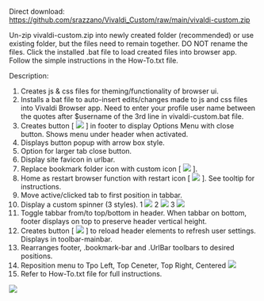 Direct download: https://github.com/srazzano/Vivaldi_Custom/raw/main/vivaldi-custom.zip

Un-zip vivaldi-custom.zip into newly created folder (recommended) or use existing folder, but the files need to remain together. DO NOT rename the files. Click the installed .bat file to load created files into browser app. Follow the simple instructions in the How-To.txt file.

Description:
1. Creates js & css files for theming/functionality of browser ui.
2. Installs a bat file to auto-insert edits/changes made to js and css files into Vivaldi Browser app. Need to enter your profile user name between the quotes after $username of the 3rd line in vivaldi-custom.bat file.
3. Creates button [ <img src="https://github.com/srazzano/Images/blob/master/optionsMenuButton.png"/> ] in footer to display Options Menu with close button. Shows menu under header when activated.
4. Displays button popup with arrow box style.
5. Option for larger tab close button.
6. Display site favicon in urlbar.
7. Replace bookmark folder icon with custom icon [ <img src="https://github.com/srazzano/Images/blob/master/folderIcon.png"/> ].
8. Home as restart browser function with restart icon [ <img src="https://github.com/srazzano/Images/blob/master/restartIcon.png"/> ]. See tooltip for instructions.
9. Move active/clicked tab to first position in tabbar.
10. Display a custom spinner (3 styles). 1 <img src="https://github.com/srazzano/Images/blob/master/spinner1.png"/> 2 <img src="https://github.com/srazzano/Images/blob/master/spinner2.gif"/> 3 <img src="https://github.com/srazzano/Images/blob/master/spinner3.gif"/>
11. Toggle tabbar from/to top/bottom in header. When tabbar on bottom, footer displays on top to preserve header vertical height.
12. Creates button [ <img src="https://github.com/srazzano/Images/blob/master/reloadHeader.png"/> ] to reload header elements to refresh user settings. Displays in toolbar-mainbar.
13. Rearranges footer, .bookmark-bar and .UrlBar toolbars to desired positions.
14. Reposition menu to Tpo Left, Top Ceneter, Top Right, Centered <img src="https://github.com/srazzano/Images/blob/master/position.png"/>
15. Refer to How-To.txt file for full instructions.

<img src="https://github.com/srazzano/Images/blob/master/optionsMenu.png"/>
